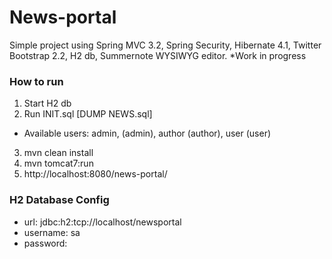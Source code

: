 News-portal
===========

Simple project using Spring MVC 3.2, Spring Security, Hibernate 4.1, Twitter Bootstrap 2.2, H2 db, Summernote WYSIWYG editor.
*Work in progress

### How to run
1. Start H2 db
2. Run INIT.sql [DUMP NEWS.sql]
- Available users: admin, (admin), author (author), user (user)
3. mvn clean install
4. mvn tomcat7:run
5. http://localhost:8080/news-portal/

### H2 Database Config
- url: jdbc:h2:tcp://localhost/newsportal
- username: sa
- password: